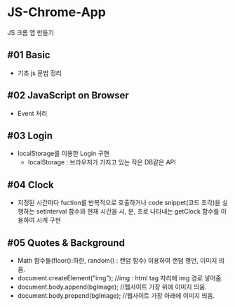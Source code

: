 # JS-Chrome-App
JS 크롬 앱 만들기

## #01 Basic 
- 기초 js 문법 정리

## #02 JavaScript on Browser
- Event 처리

## #03 Login
- localStorage를 이용한 Login 구현
  - localStorage : 브라우저가 가지고 있는 작은 DB같은 API

## #04 Clock
- 지정된 시간마다 fuction를 반복적으로 호출하거나 code snippet(코드 조각)을 실행하는 setInterval 함수와 
현재 시간을 시, 분, 초로 나타내는 getClock 함수를 이용하여 시계 구현

## #05 Quotes & Background
- Math 함수들(floor():하한, random() : 랜덤 함수) 이용하여 랜덤 명언, 이미지 띄움.
- document.createElement("img");     //img : html tag 자리에 img 경로 넣어줌.
- document.body.append(bgImage);     //웹사이트 가장 위에 이미지 띄움.
- document.body.prepend(bgImage);    //웹사이트 가장 아래에 이미지 띄움.

